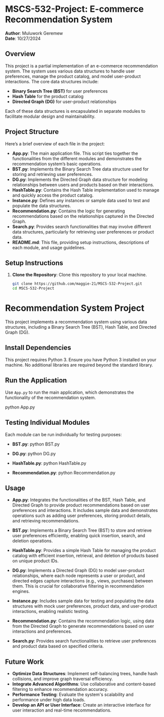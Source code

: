 # MSCS-532-Project: E-commerce Recommendation System

**Author**: Muluwork Geremew  
**Date**: 10/27/2024  

## Overview

This project is a partial implementation of an e-commerce recommendation system. The system uses various data structures to handle user preferences, manage the product catalog, and model user-product interactions. The core data structures include:

- **Binary Search Tree (BST)** for user preferences
- **Hash Table** for the product catalog
- **Directed Graph (DG)** for user-product relationships

Each of these data structures is encapsulated in separate modules to facilitate modular design and maintainability.

## Project Structure

Here’s a brief overview of each file in the project:

- **App.py**: The main application file. This script ties together the functionalities from the different modules and demonstrates the recommendation system’s basic operations.
- **BST.py**: Implements the Binary Search Tree data structure used for storing and retrieving user preferences.
- **DG.py**: Implements the Directed Graph data structure for modeling relationships between users and products based on their interactions.
- **HashTable.py**: Contains the Hash Table implementation used to manage and quickly access the product catalog.
- **Instance.py**: Defines any instances or sample data used to test and populate the data structures.
- **Recommendation.py**: Contains the logic for generating recommendations based on the relationships captured in the Directed Graph.
- **Search.py**: Provides search functionalities that may involve different data structures, particularly for retrieving user preferences or product data.
- **README.md**: This file, providing setup instructions, descriptions of each module, and usage guidelines.

## Setup Instructions

1. **Clone the Repository**:
   Clone this repository to your local machine.
   ```bash
   git clone https://github.com/maggie-21/MSCS-532-Project.git
   cd MSCS-532-Project
    ```
# Recommendation System Project

This project implements a recommendation system using various data structures, including a Binary Search Tree (BST), Hash Table, and Directed Graph (DG).

## Install Dependencies

This project requires Python 3. Ensure you have Python 3 installed on your machine. No additional libraries are required beyond the standard library.

## Run the Application

Use `App.py` to run the main application, which demonstrates the functionality of the recommendation system.

python App.py

## Testing Individual Modules

Each module can be run individually for testing purposes:

- **BST.py**:
  python BST.py

- **DG.py**:
  python DG.py

- **HashTable.py**:
  python HashTable.py

- **Recommendation.py**:
  python Recommendation.py

## Usage

- **App.py**: Integrates the functionalities of the BST, Hash Table, and Directed Graph to provide product recommendations based on user preferences and interactions. It includes sample data and demonstrates operations such as adding user preferences, storing product details, and retrieving recommendations.

- **BST.py**: Implements a Binary Search Tree (BST) to store and retrieve user preferences efficiently, enabling quick insertion, search, and deletion operations.

- **HashTable.py**: Provides a simple Hash Table for managing the product catalog with efficient insertion, retrieval, and deletion of products based on unique product IDs.

- **DG.py**: Implements a Directed Graph (DG) to model user-product relationships, where each node represents a user or product, and directed edges capture interactions (e.g., views, purchases) between them. This is crucial for collaborative filtering in recommendation engines.

- **Instance.py**: Includes sample data for testing and populating the data structures with mock user preferences, product data, and user-product interactions, enabling realistic testing.

- **Recommendation.py**: Contains the recommendation logic, using data from the Directed Graph to generate recommendations based on user interactions and preferences.

- **Search.py**: Provides search functionalities to retrieve user preferences and product data based on specified criteria.

## Future Work

- **Optimize Data Structures**: Implement self-balancing trees, handle hash collisions, and improve graph traversal efficiency.
- **Integrate Advanced Algorithms**: Use collaborative and content-based filtering to enhance recommendation accuracy.
- **Performance Testing**: Evaluate the system's scalability and performance under high data loads.
- **Develop an API or User Interface**: Create an interactive interface for user interaction and real-time recommendations.
